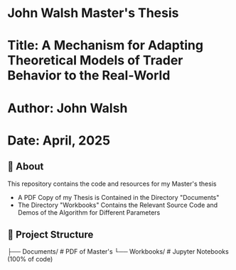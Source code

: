 # John Walsh Master's Thesis  
# Title: A Mechanism for Adapting Theoretical Models of Trader Behavior to the Real-World  
# Author: John Walsh
# Date: April, 2025

## 📖 About  
This repository contains the code and resources for my Master's thesis 
- A PDF Copy of my Thesis is Contained in the Directory "Documents"
- The Directory "Workbooks" Contains the Relevant Source Code and Demos of the Algorithm for Different Parameters

## 📂 Project Structure  
├── Documents/  # PDF of Master's
└── Workbooks/  # Jupyter Notebooks (100% of code)

